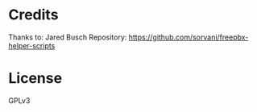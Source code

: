 # Credits
 Thanks to: Jared Busch
Repository: https://github.com/sorvani/freepbx-helper-scripts

# License
GPLv3
